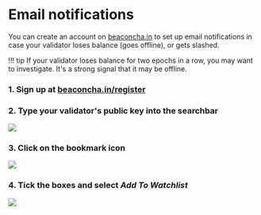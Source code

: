 # Email notifications

You can create an account on [beaconcha.in](https://beaconcha.in/) to set up email notifications in case your validator loses balance (goes offline), or gets slashed.

!!! tip
    If your validator loses balance for two epochs in a row, you may want to investigate.
    It's a strong signal that it may be offline.

### 1. Sign up at [beaconcha.in/register](https://beaconcha.in/register)

### 2. Type your validator's public key into the searchbar

![](https://i.imgur.com/jHjkySK.png)

### 3. Click on the bookmark icon

![](https://i.imgur.com/O7zgE0k.png)

### 4. Tick the boxes and select *Add To Watchlist*

![](https://i.imgur.com/7ff4Ta7.png)



